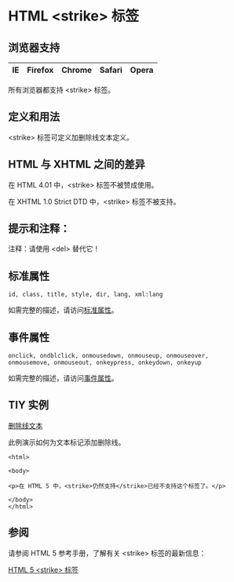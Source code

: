 # HTML &lt;strike&gt; 标签

## 浏览器支持

| IE | Firefox | Chrome | Safari | Opera |
| --- | --- | --- | --- | --- |

所有浏览器都支持 &lt;strike&gt; 标签。

## 定义和用法

&lt;strike&gt; 标签可定义加删除线文本定义。

## HTML 与 XHTML 之间的差异

在 HTML 4.01 中，&lt;strike&gt; 标签不被赞成使用。

在 XHTML 1.0 Strict DTD 中，&lt;strike&gt; 标签不被支持。

## 提示和注释：

注释：请使用 &lt;del&gt; 替代它！

## 标准属性

```
id, class, title, style, dir, lang, xml:lang
```

如需完整的描述，请访问[标准属性](/tags/html_ref_standardattributes.asp)。

## 事件属性

```
onclick, ondblclick, onmousedown, onmouseup, onmouseover, 
onmousemove, onmouseout, onkeypress, onkeydown, onkeyup
```

如需完整的描述，请访问[事件属性](/tags/html_ref_eventattributes.asp)。

## TIY 实例

[删除线文本](/tiy/t.asp?f=html_strike)

此例演示如何为文本标记添加删除线。

```
<html>

<body>

<p>在 HTML 5 中，<strike>仍然支持</strike>已经不支持这个标签了。</p>

</body>
</html>

```

## 参阅

请参阅 HTML 5 参考手册，了解有关 &lt;strike&gt; 标签的最新信息：

[HTML 5 &lt;strike&gt; 标签](/tags/tag_strike.asp "HTML 5 &lt;strike&gt; 标签")

